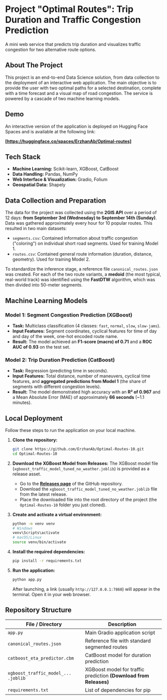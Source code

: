 # Project "Optimal Routes": Trip Duration and Traffic Congestion Prediction

A mini web service that predicts trip duration and visualizes traffic congestion for two alternative route options.

## About The Project

This project is an end-to-end Data Science solution, from data collection to the deployment of an interactive web application. The main objective is to provide the user with two optimal paths for a selected destination, complete with a time forecast and a visual map of road congestion. The service is powered by a cascade of two machine learning models.

## Demo

An interactive version of the application is deployed on Hugging Face Spaces and is available at the following link:

**[https://huggingface.co/spaces/ErzhanAb/Optimal-routes]**

## Tech Stack

- **Machine Learning:** Scikit-learn, XGBoost, CatBoost
- **Data Handling:** Pandas, NumPy
- **Web Interface & Visualization:** Gradio, Folium
- **Geospatial Data:** Shapely

## Data Collection and Preparation

The data for the project was collected using the **2GIS API** over a period of 12 days: **from September 3rd (Wednesday) to September 14th (Sunday)**. Data was gathered approximately every hour for 10 popular routes. This resulted in two main datasets:
- `segments.csv`: Contained information about traffic congestion ("coloring") on individual short road segments. Used for training Model 1.
- `routes.csv`: Contained general route information (duration, distance, geometry). Used for training Model 2.

To standardize the inference stage, a reference file `canonical_routes.json` was created. For each of the two route variants, a **medoid** (the most typical, real-world track) was identified using the **FastDTW** algorithm, which was then divided into 50-meter segments.

## Machine Learning Models

### Model 1: Segment Congestion Prediction (XGBoost)
- **Task:** Multiclass classification (4 classes: `fast`, `normal`, `slow`, `slow-jams`).
- **Input Features:** Segment coordinates, cyclical features for time of day and day of the week, one-hot encoded route name.
- **Result:** The model achieved an **F1-score (macro) of 0.71** and a **ROC AUC of 0.93** on the test set.

### Model 2: Trip Duration Prediction (CatBoost)
- **Task:** Regression (predicting time in seconds).
- **Input Features:** Total distance, number of maneuvers, cyclical time features, and **aggregated predictions from Model 1** (the share of segments with different congestion levels).
- **Result:** The model demonstrated high accuracy with an **R² of 0.967** and a Mean Absolute Error (MAE) of approximately **66 seconds** (~1.1 minutes).

## Local Deployment

Follow these steps to run the application on your local machine.

1.  **Clone the repository:**
    ```bash
    git clone https://github.com/ErzhanAb/Optimal-Routes-10.git
    cd Optimal-Routes-10
    ```

2.  **Download the XGBoost Model from Releases:**
    The XGBoost model file (`xgboost_traffic_model_tuned_no_weather.joblib`) is provided as a release asset.
    - Go to the **[Releases page](https://github.com/ErzhanAb/Optimal-Routes-10/releases/tag/XGBoost)** of the GitHub repository.
    - Download the `xgboost_traffic_model_tuned_no_weather.joblib` file from the latest release.
    - Place the downloaded file into the root directory of the project (the `Optimal-Routes-10` folder you just cloned).

3.  **Create and activate a virtual environment:**
    ```bash
    python -m venv venv
    # Windows
    venv\Scripts\activate
    # macOS/Linux
    source venv/bin/activate
    ```

4.  **Install the required dependencies:**
    ```bash
    pip install -r requirements.txt
    ```

5.  **Run the application:**
    ```bash
    python app.py
    ```
    After launching, a link (usually `http://127.0.0.1:7860`) will appear in the terminal. Open it in your web browser.

## Repository Structure

| File / Directory                               | Description                                                      |
| ---------------------------------------------- | ---------------------------------------------------------------- |
| `app.py`                                       | Main Gradio application script                                   |
| `canonical_routes.json`                        | Reference file with standard segmented routes                    |
| `catboost_eta_predictor.cbm`                   | CatBoost model for duration prediction                           |
| `xgboost_traffic_model_... .joblib`            | XGBoost model for traffic prediction **(Download from Releases)** |
| `requirements.txt`                             | List of dependencies for pip                                     |

